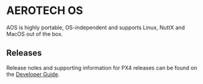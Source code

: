 # AEROTECH OS


AOS is highly portable, OS-independent and supports Linux, NuttX and MacOS out of the box.

## Releases

Release notes and supporting information for PX4 releases can be found on the [Developer Guide](https://docs.px4.io/main/en/releases/).

